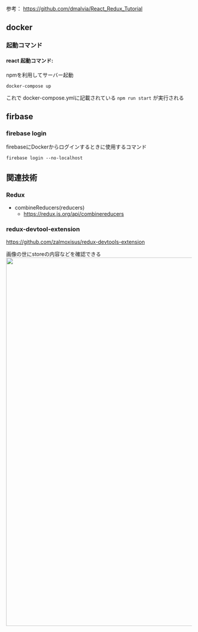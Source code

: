 参考：
https://github.com/dmalvia/React_Redux_Tutorial

## docker

### 起動コマンド

#### react 起動コマンド:
npmを利用してサーバー起動

```
docker-compose up
```
これで docker-compose.ymlに記載されている `npm run start` が実行される

## firbase

### firebase login
firebaseにDockerからログインするときに使用するコマンド

```
firebase login --no-localhost 
```

## 関連技術

### Redux

* combineReducers(reducers)
  * https://redux.js.org/api/combinereducers


### redux-devtool-extension
https://github.com/zalmoxisus/redux-devtools-extension

画像の世にstoreの内容などを確認できる
<img src="https://cloud.githubusercontent.com/assets/7957859/18002950/aacb82fc-6b93-11e6-9ae9-609862c18302.png" width="1000">